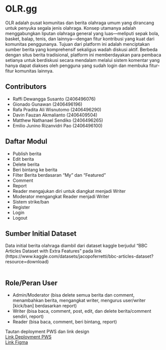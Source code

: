 <h1>OLR.gg</h1>

OLR adalah pusat komunitas dan berita olahraga umum yang dirancang untuk penyuka segala jenis olahraga. Konsep utamanya adalah menggabungkan liputan olahraga general yang luas—meliputi sepak bola, basket, balap, tenis, dan lainnya—dengan fitur kontribusi yang kuat dari komunitas penggunanya. Tujuan dari platform ini adalah menciptakan sumber berita yang komprehensif sekaligus wadah diskusi aktif. Berbeda dengan situs berita tradisional, platform ini memberdayakan para pembaca setianya untuk berdiskusi secara mendalam melalui sistem komentar yang hanya dapat diakses oleh pengguna yang sudah login dan membuka fitur-fitur komunitas lainnya.

<h2>Contributors</h2>

- Raffi Dewangga Susanto (2406496076)
- Gionado Gunawan (2406496196)
- Rafa Pradita Ali Wisnutomo (2406496290)
- Davin Fauzan Akmalianto (2406409504)
- Matthew Nathanael Sendiko (2406496265)
- Emilio Junino Rizanvidri Pao (2406496100)
    
<h2>Daftar Modul</h2>

- Publish berita
- Edit berita
- Delete berita
- Beri bintang ke berita
- Filter Berita berdasaran “My” dan “Featured”
- Comment
- Report
- Reader mengajukan diri untuk diangkat menjadi Writer
- Moderator mengangkat Reader menjadi Writer
- Sistem strike/ban 
- Register
- Login
- Logout

<h2>Sumber Initial Dataset</h2>
Data initial berita olahraga diambil dari dataset kaggle berjudul “BBC Articles Dataset with Extra Features” pada link (https://www.kaggle.com/datasets/jacopoferretti/bbc-articles-dataset?resource=download)
<br/>
<br/>

<h2>Role/Peran User</h2>

- Admin/Moderator (bisa delete semua berita dan comment, menambahkan berita, mengangkat writer, mengurus user/writer [kick/ban] berdasarkan report)
- Writer (bisa baca, comment, post, edit, dan delete berita/comment sendiri, report)
- Reader (bisa baca, comment, beri bintang, report)

Tautan deployment PWS dan link design
<br/>
<a href="https://davin-fauzan-olr-gg.pbp.cs.ui.ac.id/">Link Deployment PWS</a>
<br/>
<a href="https://www.figma.com/design/BBLkMs5eVU2K0ENdtY9ldC/OLR.GG?node-id=0-1&t=YQ5mlwgVePM0KDqT-1">Link Figma</a>
